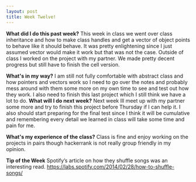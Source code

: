 ```yaml
---
layout: post
title: Week Twelve!
---
```


**What did I do this past week?**
This week in class we went over class inheritance and how to make class handles and get a vector of object points to behave like it should behave. It was pretty enlightening since I just assumed vector would make it work but that was not the case. Outside of class I worked on the project with my partner. We made pretty decent progress but still have to finish the cell version.

**What's in my way?**
I am still not fully comfortable with abstract class and how pointers and vectors work so I need to go over the notes and probably mess around with them some more on my own time to see and test out how they work. I also need to finish this last project which I still think we have a lot to do. 
**What will I do next week?**
Next week Ill meet up with my partner some more and try to finish this project before Thursday if I can help it. I also should start preparing for the final test since I think it will be cumulative and remembering every detail we learned in class will take some time and pain for me.

**What's my experience of the class?**
Class is fine and enjoy working on the projects in pairs though hackerrank is not really group friendly in my opinion.

**Tip of the Week**
Spotify’s article on how they shuffle songs was an interesting read. <https://labs.spotify.com/2014/02/28/how-to-shuffle-songs/>
